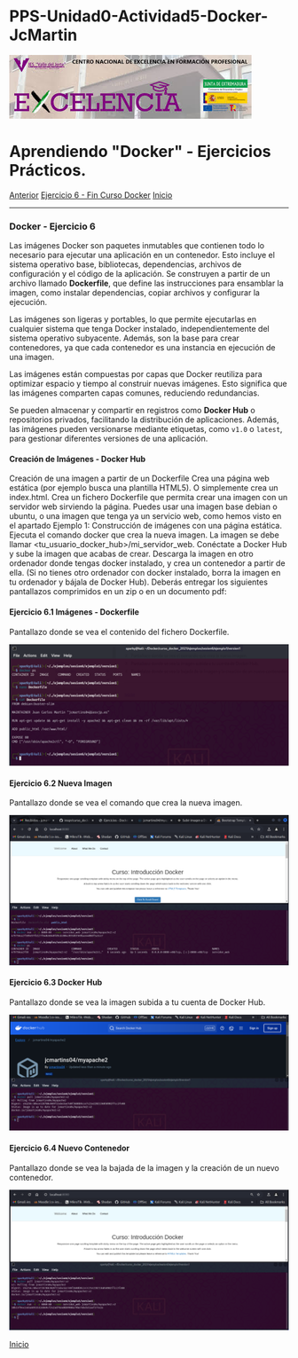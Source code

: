 # PPS-Unidad0-Actividad5-Docker-JcMartin

![logotipo IES Valle del Jerte](../imagenes/excelencia.jpeg)

Aprendiendo "Docker" - Ejercicios Prácticos.
======

[Anterior](./Ejercicio5.md)
[Ejercicio 6 - Fin Curso Docker](#Docker---Ejercicio-6)
[Inicio](./Ejercicio1.md)


--- 


### Docker - Ejercicio 6

Las imágenes Docker son paquetes inmutables que contienen todo lo necesario para ejecutar una aplicación en un contenedor. Esto incluye el sistema operativo base, bibliotecas, dependencias, archivos de configuración y el código de la aplicación. Se construyen a partir de un archivo llamado **Dockerfile**, que define las instrucciones para ensamblar la imagen, como instalar dependencias, copiar archivos y configurar la ejecución.

Las imágenes son ligeras y portables, lo que permite ejecutarlas en cualquier sistema que tenga Docker instalado, independientemente del sistema operativo subyacente. Además, son la base para crear contenedores, ya que cada contenedor es una instancia en ejecución de una imagen.

Las imágenes están compuestas por capas que Docker reutiliza para optimizar espacio y tiempo al construir nuevas imágenes. Esto significa que las imágenes comparten capas comunes, reduciendo redundancias.

Se pueden almacenar y compartir en registros como **Docker Hub** o repositorios privados, facilitando la distribución de aplicaciones. Además, las imágenes pueden versionarse mediante etiquetas, como `v1.0` o `latest`, para gestionar diferentes versiones de una aplicación.


#### Creación de Imágenes  - Docker Hub

Creación de una imagen a partir de un Dockerfile
Crea una página web estática (por ejemplo busca una plantilla HTML5). O simplemente crea un index.html.
Crea un fichero Dockerfile que permita crear una imagen con un servidor web sirviendo la página. Puedes usar una imagen base debian o ubuntu, o una imagen que tenga ya un servicio web, como hemos visto en el apartado Ejemplo 1: Construcción de imágenes con una página estática.
Ejecuta el comando docker que crea la nueva imagen. La imagen se debe llamar <tu_usuario_docker_hub>/mi_servidor_web.
Conéctate a Docker Hub y sube la imagen que acabas de crear.
Descarga la imagen en otro ordenador donde tengas docker instalado, y crea un contenedor a partir de ella. (Si no tienes otro ordenador con docker instalado, borra la imagen en tu ordenador y bájala de Docker Hub).
Deberás entregar los siguientes pantallazos comprimidos en un zip o en un documento pdf:


#### Ejercicio 6.1 Imágenes - Dockerfile

Pantallazo donde se vea el contenido del fichero Dockerfile.

![Pantallazo ejercicio 1](../imagenes/Docker6-Image-01.png)

#### Ejercicio 6.2 Nueva Imagen

Pantallazo donde se vea el comando que crea la nueva imagen.

![Pantallazo ejercicio 2](../imagenes/Docker6-Image-02.png)


#### Ejercicio 6.3 Docker Hub

Pantallazo donde se vea la imagen subida a tu cuenta de Docker Hub. 

![Pantallazo ejercicio 3](../imagenes/Docker6-Image-03.png)


#### Ejercicio 6.4 Nuevo Contenedor

Pantallazo donde se vea la bajada de la imagen y la creación de un nuevo contenedor.

![Pantallazo ejercicio 4](../imagenes/Docker6-Image-04.png)


[Inicio](#Docker---Ejercicio-6)
